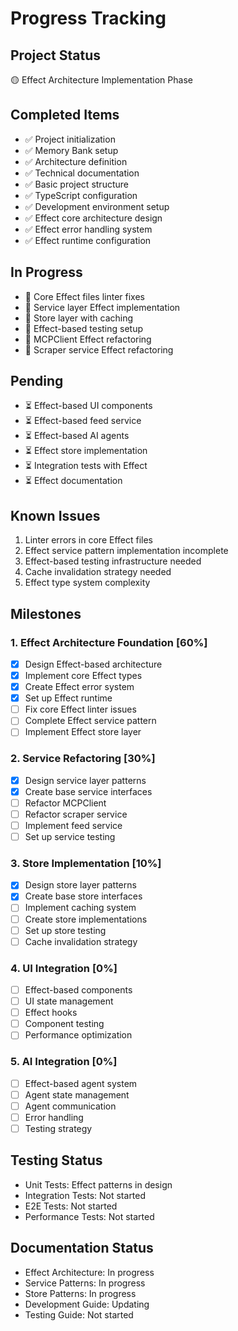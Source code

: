# Progress Tracking

## Project Status
🟡 Effect Architecture Implementation Phase

## Completed Items
- ✅ Project initialization
- ✅ Memory Bank setup
- ✅ Architecture definition
- ✅ Technical documentation
- ✅ Basic project structure
- ✅ TypeScript configuration
- ✅ Development environment setup
- ✅ Effect core architecture design
- ✅ Effect error handling system
- ✅ Effect runtime configuration

## In Progress
- 🔄 Core Effect files linter fixes
- 🔄 Service layer Effect implementation
- 🔄 Store layer with caching
- 🔄 Effect-based testing setup
- 🔄 MCPClient Effect refactoring
- 🔄 Scraper service Effect refactoring

## Pending
- ⏳ Effect-based UI components
- ⏳ Effect-based feed service
- ⏳ Effect-based AI agents
- ⏳ Effect store implementation
- ⏳ Integration tests with Effect
- ⏳ Effect documentation

## Known Issues
1. Linter errors in core Effect files
2. Effect service pattern implementation incomplete
3. Effect-based testing infrastructure needed
4. Cache invalidation strategy needed
5. Effect type system complexity

## Milestones

### 1. Effect Architecture Foundation [60%]
- [x] Design Effect-based architecture
- [x] Implement core Effect types
- [x] Create Effect error system
- [x] Set up Effect runtime
- [ ] Fix core Effect linter issues
- [ ] Complete Effect service pattern
- [ ] Implement Effect store layer

### 2. Service Refactoring [30%]
- [x] Design service layer patterns
- [x] Create base service interfaces
- [ ] Refactor MCPClient
- [ ] Refactor scraper service
- [ ] Implement feed service
- [ ] Set up service testing

### 3. Store Implementation [10%]
- [x] Design store layer patterns
- [x] Create base store interfaces
- [ ] Implement caching system
- [ ] Create store implementations
- [ ] Set up store testing
- [ ] Cache invalidation strategy

### 4. UI Integration [0%]
- [ ] Effect-based components
- [ ] UI state management
- [ ] Effect hooks
- [ ] Component testing
- [ ] Performance optimization

### 5. AI Integration [0%]
- [ ] Effect-based agent system
- [ ] Agent state management
- [ ] Agent communication
- [ ] Error handling
- [ ] Testing strategy

## Testing Status
- Unit Tests: Effect patterns in design
- Integration Tests: Not started
- E2E Tests: Not started
- Performance Tests: Not started

## Documentation Status
- Effect Architecture: In progress
- Service Patterns: In progress
- Store Patterns: In progress
- Development Guide: Updating
- Testing Guide: Not started 